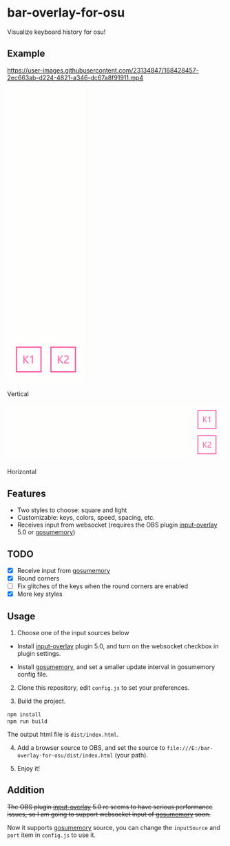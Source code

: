 # bar-overlay-for-osu
Visualize keyboard history for osu!

## Example

<p align="center">

https://user-images.githubusercontent.com/23134847/168428457-2ec663ab-d224-4821-a346-dc67a8f91911.mp4


![vertical](examples/vertical.gif)

Vertical

![horizontal](examples/horizontal.gif)

Horizontal

</p>

## Features

- Two styles to choose: square and light
- Customizable: keys, colors, speed, spacing, etc.
- Receives input from websocket (requires the OBS plugin [input-overlay](https://github.com/univrsal/input-overlay) 5.0 or [gosumemory](https://github.com/l3lackShark/gosumemory))

## TODO

- [x] Receive input from [gosumemory](https://github.com/l3lackShark/gosumemory)
- [x] Round corners
- [ ] Fix glitches of the keys when the round corners are enabled
- [x] More key styles

## Usage

1. Choose one of the input sources below

+ Install [input-overlay](https://github.com/univrsal/input-overlay) plugin 5.0, and turn on the websocket checkbox in plugin settings.

+ Install [gosumemory](https://github.com/l3lackShark/gosumemory), and set a smaller update interval in gosumemory config file.

2. Clone this repository, edit `config.js` to set your preferences.

3. Build the project.

```
npm install
npm run build
```

The output html file is `dist/index.html`.

4. Add a browser source to OBS, and set the source to `file:///E:/bar-overlay-for-osu/dist/index.html` (your path).

5. Enjoy it!

## Addition

~~The OBS plugin [input-overlay](https://github.com/univrsal/input-overlay) 5.0 rc seems to have serious performance issues, so I am going to support websocket input of [gosumemory](https://github.com/l3lackShark/gosumemory) soon.~~

Now it supports [gosumemory](https://github.com/l3lackShark/gosumemory) source, you can change the `inputSource` and `port` item in `config.js` to use it.
